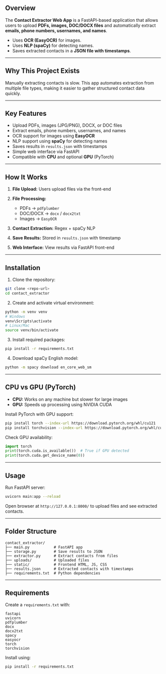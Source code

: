 
## Overview

The **Contact Extractor Web App** is a FastAPI-based application that allows users to upload **PDFs, images, DOC/DOCX files** and automatically extract **emails, phone numbers, usernames, and names**.

* Uses **OCR (EasyOCR)** for images.
* Uses **NLP (spaCy)** for detecting names.
* Saves extracted contacts in a **JSON file with timestamps**.

---

## Why This Project Exists

Manually extracting contacts is slow. This app automates extraction from multiple file types, making it easier to gather structured contact data quickly.

---

## Key Features

* Upload PDFs, images (JPG/PNG), DOCX, or DOC files
* Extract emails, phone numbers, usernames, and names
* OCR support for images using **EasyOCR**
* NLP support using **spaCy** for detecting names
* Saves results in `results.json` with timestamps
* Simple web interface via FastAPI
* Compatible with **CPU** and optional **GPU** (PyTorch)

---

## How It Works

1. **File Upload:** Users upload files via the front-end
2. **File Processing:**

   * PDFs → `pdfplumber`
   * DOC/DOCX → `docx` / `docx2txt`
   * Images → `EasyOCR`
3. **Contact Extraction:** Regex + spaCy NLP
4. **Save Results:** Stored in `results.json` with timestamp
5. **Web Interface:** View results via FastAPI front-end

---

## Installation

1. Clone the repository:

```bash
git clone <repo-url>
cd contact_extractor
```

2. Create and activate virtual environment:

```bash
python -m venv venv
# Windows
venv\Scripts\activate
# Linux/Mac
source venv/bin/activate
```

3. Install required packages:

```bash
pip install -r requirements.txt
```

4. Download spaCy English model:

```bash
python -m spacy download en_core_web_sm
```

---

## CPU vs GPU (PyTorch)

* **CPU:** Works on any machine but slower for large images
* **GPU:** Speeds up processing using NVIDIA CUDA

Install PyTorch with GPU support:

```bash
pip install torch --index-url https://download.pytorch.org/whl/cu121
pip install torchvision --index-url https://download.pytorch.org/whl/cu121
```

Check GPU availability:

```python
import torch
print(torch.cuda.is_available())  # True if GPU detected
print(torch.cuda.get_device_name(0))
```

---

## Usage

Run FastAPI server:

```bash
uvicorn main:app --reload
```

Open browser at `http://127.0.0.1:8000/` to upload files and see extracted contacts.

---

## Folder Structure

```
contact_extractor/
├── main.py           # FastAPI app
├── storage.py        # Save results to JSON
├── extractor.py      # Extract contacts from files
├── uploads/          # Uploaded files
├── static/           # Frontend HTML, JS, CSS
├── results.json      # Extracted contacts with timestamps
├── requirements.txt  # Python dependencies
```

---

## Requirements

Create a `requirements.txt` with:

```
fastapi
uvicorn
pdfplumber
docx
docx2txt
spacy
easyocr
torch
torchvision
```

Install using:

```bash
pip install -r requirements.txt
```


